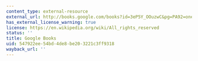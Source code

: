 ```yaml
---
content_type: external-resource
external_url: http://books.google.com/books?id=3eP5Y_OOuzwC&pg=PA92=onepage
has_external_license_warning: true
license: https://en.wikipedia.org/wiki/All_rights_reserved
status: ''
title: Google Books
uid: 547922ee-54bd-4de8-be20-3221c3ff9318
wayback_url: ''
---
```

